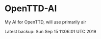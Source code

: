 # OpenTTD-AI
My AI for OpenTTD, will use primarily air

Latest backup: Sun Sep 15 11:06:01 UTC 2019
